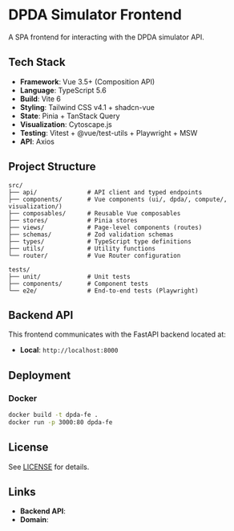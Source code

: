 # DPDA Simulator Frontend

A SPA frontend for interacting with the DPDA simulator API.

## Tech Stack

- **Framework**: Vue 3.5+ (Composition API)
- **Language**: TypeScript 5.6
- **Build**: Vite 6
- **Styling**: Tailwind CSS v4.1 + shadcn-vue
- **State**: Pinia + TanStack Query
- **Visualization**: Cytoscape.js
- **Testing**: Vitest + @vue/test-utils + Playwright + MSW
- **API**: Axios

## Project Structure

```
src/
├── api/              # API client and typed endpoints
├── components/       # Vue components (ui/, dpda/, compute/, visualization/)
├── composables/      # Reusable Vue composables
├── stores/           # Pinia stores
├── views/            # Page-level components (routes)
├── schemas/          # Zod validation schemas
├── types/            # TypeScript type definitions
├── utils/            # Utility functions
└── router/           # Vue Router configuration

tests/
├── unit/             # Unit tests
├── components/       # Component tests
└── e2e/              # End-to-end tests (Playwright)
```

## Backend API

This frontend communicates with the FastAPI backend located at:
- **Local**: `http://localhost:8000`

## Deployment

### Docker

```bash
docker build -t dpda-fe .
docker run -p 3000:80 dpda-fe
```
## License

See [LICENSE](LICENSE) for details.

## Links

- **Backend API**: 
- **Domain**: 
